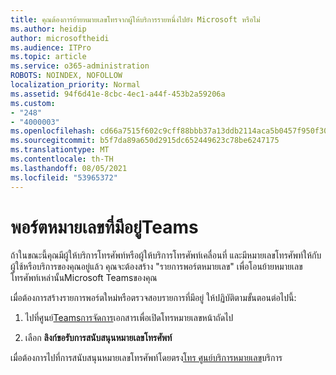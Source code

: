 ```yaml
---
title: คุณต้องการย้ายหมายเลขโทรจากผู้ให้บริการรายหนึ่งไปยัง Microsoft หรือไม่
ms.author: heidip
author: microsoftheidi
ms.audience: ITPro
ms.topic: article
ms.service: o365-administration
ROBOTS: NOINDEX, NOFOLLOW
localization_priority: Normal
ms.assetid: 94f6d41e-8cbc-4ec1-a44f-453b2a59206a
ms.custom:
- "248"
- "4000003"
ms.openlocfilehash: cd66a7515f602c9cff88bbb37a13ddb2114aca5b0457f950f3001e51869f59bb
ms.sourcegitcommit: b5f7da89a650d2915dc652449623c78be6247175
ms.translationtype: MT
ms.contentlocale: th-TH
ms.lasthandoff: 08/05/2021
ms.locfileid: "53965372"
---
```

# <a name="port-existing-numbers-to-teams"></a>พอร์ตหมายเลขที่มีอยู่Teams

ถ้าในขณะนี้คุณมีผู้ให้บริการโทรศัพท์หรือผู้ให้บริการโทรศัพท์เคลื่อนที่ และมีหมายเลขโทรศัพท์ให้กับผู้ใช้หรือบริการของคุณอยู่แล้ว คุณจะต้องสร้าง "รายการพอร์ตหมายเลข" เพื่อโอนย้ายหมายเลขโทรศัพท์เหล่านั้นMicrosoft Teamsของคุณ  

เมื่อต้องการสร้างรายการพอร์ตใหม่หรือตรวจสอบรายการที่มีอยู่ ให้ปฏิบัติตามขั้นตอนต่อไปนี้: 

1. ไปที่ศูนย์[Teamsการจัดการ](https://admin.teams.microsoft.com/phone-numbers)เอกสารเพื่อเปิดโทรหมายเลขหน้าถัดไป 

1. เลือก **ลิงก์ขอรับการสนับสนุนหมายเลขโทรศัพท์** 

เมื่อต้องการไปที่การสนับสนุนหมายเลขโทรศัพท์โดยตรง[โทร ศูนย์บริการหมายเลข](https://pstnsd.powerappsportals.com/)บริการ  